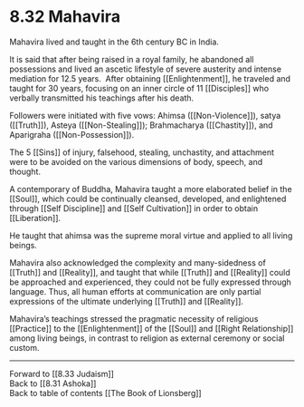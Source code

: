 # 8.32 Mahavira

Mahavira lived and taught in the 6th century BC in India. 

It is said that after being raised in a royal family, he abandoned all possessions and lived an ascetic lifestyle of severe austerity and intense mediation for 12.5 years.  After obtaining [[Enlightenment]], he traveled and taught for 30 years, focusing on an inner circle of 11 [[Disciples]] who verbally transmitted his teachings after his death. 

Followers were initiated with five vows: Ahimsa ([[Non-Violence]]), satya ([[Truth]]), Asteya ([[Non-Stealing]]); Brahmacharya ([[Chastity]]), and Aparigraha ([[Non-Possession]]). 

The 5 [[Sins]] of injury, falsehood, stealing, unchastity, and attachment were to be avoided on the various dimensions of body, speech, and thought. 

A contemporary of Buddha, Mahavira taught a more elaborated belief in the [[Soul]], which could be continually cleansed, developed, and enlightened through [[Self Discipline]] and [[Self Cultivation]] in order to obtain [[Liberation]]. 

He taught that ahimsa was the supreme moral virtue and applied to all living beings. 

Mahavira also acknowledged the complexity and many-sidedness of [[Truth]] and [[Reality]], and taught that while [[Truth]] and [[Reality]] could be approached and experienced, they could not be fully expressed through language. Thus, all human efforts at communication are only partial expressions of the ultimate underlying [[Truth]] and [[Reality]]. 

Mahavira’s teachings stressed the pragmatic necessity of religious [[Practice]] to the [[Enlightenment]] of the [[Soul]] and [[Right Relationship]] among living beings, in contrast to religion as external ceremony or social custom.  

___

Forward to [[8.33 Judaism]]  
Back to [[8.31 Ashoka]]         
Back to table of contents [[The Book of Lionsberg]]  
